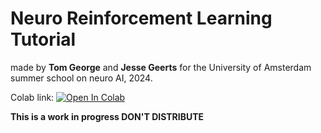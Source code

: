 # Neuro Reinforcement Learning Tutorial 
made by **Tom George** and **Jesse Geerts** for the University of Amsterdam summer school on neuro AI, 2024.

Colab link: [![Open In Colab](https://colab.research.google.com/assets/colab-badge.svg)](https://colab.research.google.com/github/TomGeorge1234/NeuroRLTutorial/blob/main/NeuroRL.ipynb)

**This is a work in progress DON'T DISTRIBUTE**
